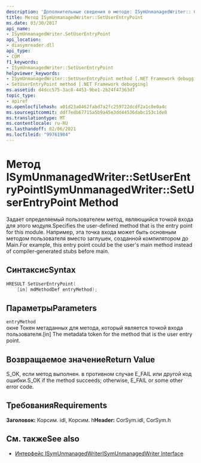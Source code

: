 ```yaml
---
description: 'Дополнительные сведения о методе: ISymUnmanagedWriter:: Сетусерентрипоинт'
title: Метод ISymUnmanagedWriter::SetUserEntryPoint
ms.date: 03/30/2017
api_name:
- ISymUnmanagedWriter.SetUserEntryPoint
api_location:
- diasymreader.dll
api_type:
- COM
f1_keywords:
- ISymUnmanagedWriter::SetUserEntryPoint
helpviewer_keywords:
- ISymUnmanagedWriter::SetUserEntryPoint method [.NET Framework debugging]
- SetUserEntryPoint method [.NET Framework debugging]
ms.assetid: d4dcc575-3ac8-4453-9be1-2b24f47363d7
topic_type:
- apiref
ms.openlocfilehash: a01d23a0462fabd7a2fc259722dcdf2a1c8e0a4c
ms.sourcegitcommit: ddf7edb67715a5b9a45e3dd44536dabc153c1de0
ms.translationtype: MT
ms.contentlocale: ru-RU
ms.lasthandoff: 02/06/2021
ms.locfileid: "99761984"
---
```

# <a name="isymunmanagedwritersetuserentrypoint-method"></a><span data-ttu-id="5d67e-103">Метод ISymUnmanagedWriter::SetUserEntryPoint</span><span class="sxs-lookup"><span data-stu-id="5d67e-103">ISymUnmanagedWriter::SetUserEntryPoint Method</span></span>

<span data-ttu-id="5d67e-104">Задает определяемый пользователем метод, являющийся точкой входа для этого модуля.</span><span class="sxs-lookup"><span data-stu-id="5d67e-104">Specifies the user-defined method that is the entry point for this module.</span></span> <span data-ttu-id="5d67e-105">Например, эта точка входа может быть основным методом пользователя вместо заглушек, созданной компилятором до Main.</span><span class="sxs-lookup"><span data-stu-id="5d67e-105">For example, this entry point could be the user's main method instead of compiler-generated stubs before main.</span></span>  
  
## <a name="syntax"></a><span data-ttu-id="5d67e-106">Синтаксис</span><span class="sxs-lookup"><span data-stu-id="5d67e-106">Syntax</span></span>  
  
```cpp  
HRESULT SetUserEntryPoint(  
    [in] mdMethodDef entryMethod);  
```  
  
## <a name="parameters"></a><span data-ttu-id="5d67e-107">Параметры</span><span class="sxs-lookup"><span data-stu-id="5d67e-107">Parameters</span></span>  

 `entryMethod`  
 <span data-ttu-id="5d67e-108">окне Токен метаданных для метода, который является точкой входа пользователя.</span><span class="sxs-lookup"><span data-stu-id="5d67e-108">[in] The metadata token for the method that is the user entry point.</span></span>  
  
## <a name="return-value"></a><span data-ttu-id="5d67e-109">Возвращаемое значение</span><span class="sxs-lookup"><span data-stu-id="5d67e-109">Return Value</span></span>  

 <span data-ttu-id="5d67e-110">S_OK, если метод выполнен. в противном случае E_FAIL или другой код ошибки.</span><span class="sxs-lookup"><span data-stu-id="5d67e-110">S_OK if the method succeeds; otherwise, E_FAIL or some other error code.</span></span>  
  
## <a name="requirements"></a><span data-ttu-id="5d67e-111">Требования</span><span class="sxs-lookup"><span data-stu-id="5d67e-111">Requirements</span></span>  

 <span data-ttu-id="5d67e-112">**Заголовок:** Корсим. idl, Корсим. h</span><span class="sxs-lookup"><span data-stu-id="5d67e-112">**Header:** CorSym.idl, CorSym.h</span></span>  
  
## <a name="see-also"></a><span data-ttu-id="5d67e-113">См. также</span><span class="sxs-lookup"><span data-stu-id="5d67e-113">See also</span></span>

- [<span data-ttu-id="5d67e-114">Интерфейс ISymUnmanagedWriter</span><span class="sxs-lookup"><span data-stu-id="5d67e-114">ISymUnmanagedWriter Interface</span></span>](isymunmanagedwriter-interface.md)
